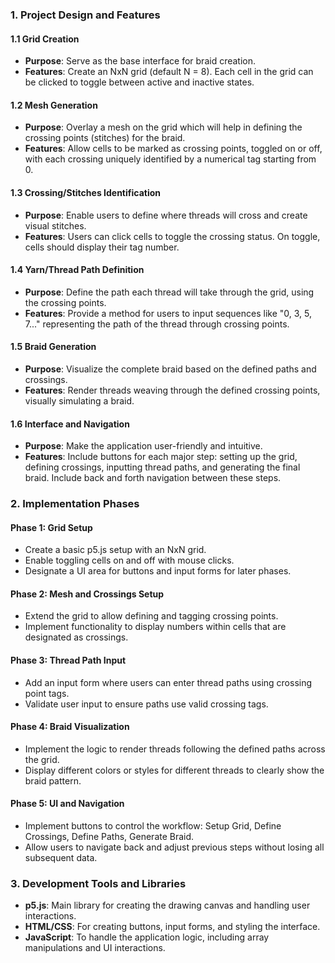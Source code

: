 ### 1. Project Design and Features

#### 1.1 Grid Creation
- **Purpose**: Serve as the base interface for braid creation.
- **Features**: Create an NxN grid (default N = 8). Each cell in the grid can be clicked to toggle between active and inactive states.

#### 1.2 Mesh Generation
- **Purpose**: Overlay a mesh on the grid which will help in defining the crossing points (stitches) for the braid.
- **Features**: Allow cells to be marked as crossing points, toggled on or off, with each crossing uniquely identified by a numerical tag starting from 0.

#### 1.3 Crossing/Stitches Identification
- **Purpose**: Enable users to define where threads will cross and create visual stitches.
- **Features**: Users can click cells to toggle the crossing status. On toggle, cells should display their tag number.

#### 1.4 Yarn/Thread Path Definition
- **Purpose**: Define the path each thread will take through the grid, using the crossing points.
- **Features**: Provide a method for users to input sequences like "0, 3, 5, 7..." representing the path of the thread through crossing points.

#### 1.5 Braid Generation
- **Purpose**: Visualize the complete braid based on the defined paths and crossings.
- **Features**: Render threads weaving through the defined crossing points, visually simulating a braid.

#### 1.6 Interface and Navigation
- **Purpose**: Make the application user-friendly and intuitive.
- **Features**: Include buttons for each major step: setting up the grid, defining crossings, inputting thread paths, and generating the final braid. Include back and forth navigation between these steps.

### 2. Implementation Phases

#### Phase 1: Grid Setup
- Create a basic p5.js setup with an NxN grid.
- Enable toggling cells on and off with mouse clicks.
- Designate a UI area for buttons and input forms for later phases.

#### Phase 2: Mesh and Crossings Setup
- Extend the grid to allow defining and tagging crossing points.
- Implement functionality to display numbers within cells that are designated as crossings.

#### Phase 3: Thread Path Input
- Add an input form where users can enter thread paths using crossing point tags.
- Validate user input to ensure paths use valid crossing tags.

#### Phase 4: Braid Visualization
- Implement the logic to render threads following the defined paths across the grid.
- Display different colors or styles for different threads to clearly show the braid pattern.

#### Phase 5: UI and Navigation
- Implement buttons to control the workflow: Setup Grid, Define Crossings, Define Paths, Generate Braid.
- Allow users to navigate back and adjust previous steps without losing all subsequent data.

### 3. Development Tools and Libraries
- **p5.js**: Main library for creating the drawing canvas and handling user interactions.
- **HTML/CSS**: For creating buttons, input forms, and styling the interface.
- **JavaScript**: To handle the application logic, including array manipulations and UI interactions.